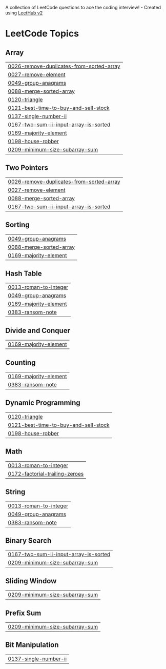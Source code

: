 A collection of LeetCode questions to ace the coding interview! - Created using [LeetHub v2](https://github.com/arunbhardwaj/LeetHub-2.0)
<!---LeetCode Topics Start-->
# LeetCode Topics
## Array
|  |
| ------- |
| [0026-remove-duplicates-from-sorted-array](https://github.com/codearchitect99/leetcode/tree/master/0026-remove-duplicates-from-sorted-array) |
| [0027-remove-element](https://github.com/codearchitect99/leetcode/tree/master/0027-remove-element) |
| [0049-group-anagrams](https://github.com/codearchitect99/leetcode/tree/master/0049-group-anagrams) |
| [0088-merge-sorted-array](https://github.com/codearchitect99/leetcode/tree/master/0088-merge-sorted-array) |
| [0120-triangle](https://github.com/codearchitect99/leetcode/tree/master/0120-triangle) |
| [0121-best-time-to-buy-and-sell-stock](https://github.com/codearchitect99/leetcode/tree/master/0121-best-time-to-buy-and-sell-stock) |
| [0137-single-number-ii](https://github.com/codearchitect99/leetcode/tree/master/0137-single-number-ii) |
| [0167-two-sum-ii-input-array-is-sorted](https://github.com/codearchitect99/leetcode/tree/master/0167-two-sum-ii-input-array-is-sorted) |
| [0169-majority-element](https://github.com/codearchitect99/leetcode/tree/master/0169-majority-element) |
| [0198-house-robber](https://github.com/codearchitect99/leetcode/tree/master/0198-house-robber) |
| [0209-minimum-size-subarray-sum](https://github.com/codearchitect99/leetcode/tree/master/0209-minimum-size-subarray-sum) |
## Two Pointers
|  |
| ------- |
| [0026-remove-duplicates-from-sorted-array](https://github.com/codearchitect99/leetcode/tree/master/0026-remove-duplicates-from-sorted-array) |
| [0027-remove-element](https://github.com/codearchitect99/leetcode/tree/master/0027-remove-element) |
| [0088-merge-sorted-array](https://github.com/codearchitect99/leetcode/tree/master/0088-merge-sorted-array) |
| [0167-two-sum-ii-input-array-is-sorted](https://github.com/codearchitect99/leetcode/tree/master/0167-two-sum-ii-input-array-is-sorted) |
## Sorting
|  |
| ------- |
| [0049-group-anagrams](https://github.com/codearchitect99/leetcode/tree/master/0049-group-anagrams) |
| [0088-merge-sorted-array](https://github.com/codearchitect99/leetcode/tree/master/0088-merge-sorted-array) |
| [0169-majority-element](https://github.com/codearchitect99/leetcode/tree/master/0169-majority-element) |
## Hash Table
|  |
| ------- |
| [0013-roman-to-integer](https://github.com/codearchitect99/leetcode/tree/master/0013-roman-to-integer) |
| [0049-group-anagrams](https://github.com/codearchitect99/leetcode/tree/master/0049-group-anagrams) |
| [0169-majority-element](https://github.com/codearchitect99/leetcode/tree/master/0169-majority-element) |
| [0383-ransom-note](https://github.com/codearchitect99/leetcode/tree/master/0383-ransom-note) |
## Divide and Conquer
|  |
| ------- |
| [0169-majority-element](https://github.com/codearchitect99/leetcode/tree/master/0169-majority-element) |
## Counting
|  |
| ------- |
| [0169-majority-element](https://github.com/codearchitect99/leetcode/tree/master/0169-majority-element) |
| [0383-ransom-note](https://github.com/codearchitect99/leetcode/tree/master/0383-ransom-note) |
## Dynamic Programming
|  |
| ------- |
| [0120-triangle](https://github.com/codearchitect99/leetcode/tree/master/0120-triangle) |
| [0121-best-time-to-buy-and-sell-stock](https://github.com/codearchitect99/leetcode/tree/master/0121-best-time-to-buy-and-sell-stock) |
| [0198-house-robber](https://github.com/codearchitect99/leetcode/tree/master/0198-house-robber) |
## Math
|  |
| ------- |
| [0013-roman-to-integer](https://github.com/codearchitect99/leetcode/tree/master/0013-roman-to-integer) |
| [0172-factorial-trailing-zeroes](https://github.com/codearchitect99/leetcode/tree/master/0172-factorial-trailing-zeroes) |
## String
|  |
| ------- |
| [0013-roman-to-integer](https://github.com/codearchitect99/leetcode/tree/master/0013-roman-to-integer) |
| [0049-group-anagrams](https://github.com/codearchitect99/leetcode/tree/master/0049-group-anagrams) |
| [0383-ransom-note](https://github.com/codearchitect99/leetcode/tree/master/0383-ransom-note) |
## Binary Search
|  |
| ------- |
| [0167-two-sum-ii-input-array-is-sorted](https://github.com/codearchitect99/leetcode/tree/master/0167-two-sum-ii-input-array-is-sorted) |
| [0209-minimum-size-subarray-sum](https://github.com/codearchitect99/leetcode/tree/master/0209-minimum-size-subarray-sum) |
## Sliding Window
|  |
| ------- |
| [0209-minimum-size-subarray-sum](https://github.com/codearchitect99/leetcode/tree/master/0209-minimum-size-subarray-sum) |
## Prefix Sum
|  |
| ------- |
| [0209-minimum-size-subarray-sum](https://github.com/codearchitect99/leetcode/tree/master/0209-minimum-size-subarray-sum) |
## Bit Manipulation
|  |
| ------- |
| [0137-single-number-ii](https://github.com/codearchitect99/leetcode/tree/master/0137-single-number-ii) |
<!---LeetCode Topics End-->